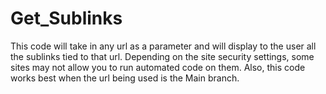 # Get_Sublinks

This code will take in any url as a parameter and will display to the user all the sublinks tied to that url. 
Depending on the site security settings, some sites may not allow you to run automated code on them.
Also, this code works best when the url being used is the Main branch. 
